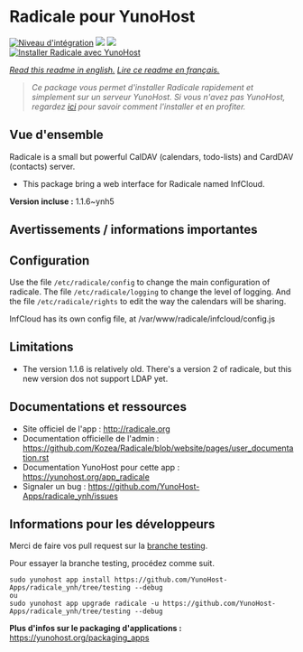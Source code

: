 # Radicale pour YunoHost

[![Niveau d'intégration](https://dash.yunohost.org/integration/radicale.svg)](https://dash.yunohost.org/appci/app/radicale) ![](https://ci-apps.yunohost.org/ci/badges/radicale.status.svg) ![](https://ci-apps.yunohost.org/ci/badges/radicale.maintain.svg)  
[![Installer Radicale avec YunoHost](https://install-app.yunohost.org/install-with-yunohost.svg)](https://install-app.yunohost.org/?app=radicale)

*[Read this readme in english.](./README.md)*
*[Lire ce readme en français.](./README_fr.md)*

> *Ce package vous permet d'installer Radicale rapidement et simplement sur un serveur YunoHost.
Si vous n'avez pas YunoHost, regardez [ici](https://yunohost.org/#/install) pour savoir comment l'installer et en profiter.*

## Vue d'ensemble

Radicale is a small but powerful CalDAV (calendars, todo-lists) and CardDAV (contacts) server.

* This package bring a web interface for Radicale named InfCloud.


**Version incluse :** 1.1.6~ynh5



## Avertissements / informations importantes

## Configuration

Use the file `/etc/radicale/config` to change the main configuration of radicale.
The file `/etc/radicale/logging` to change the level of logging.
And the file `/etc/radicale/rights` to edit the way the calendars will be sharing.

InfCloud has its own config file, at /var/www/radicale/infcloud/config.js

## Limitations

* The version 1.1.6 is relatively old. There's a version 2 of radicale, but this new version dos not support LDAP yet.


## Documentations et ressources

* Site officiel de l'app : http://radicale.org
* Documentation officielle de l'admin : https://github.com/Kozea/Radicale/blob/website/pages/user_documentation.rst
* Documentation YunoHost pour cette app : https://yunohost.org/app_radicale
* Signaler un bug : https://github.com/YunoHost-Apps/radicale_ynh/issues

## Informations pour les développeurs

Merci de faire vos pull request sur la [branche testing](https://github.com/YunoHost-Apps/radicale_ynh/tree/testing).

Pour essayer la branche testing, procédez comme suit.
```
sudo yunohost app install https://github.com/YunoHost-Apps/radicale_ynh/tree/testing --debug
ou
sudo yunohost app upgrade radicale -u https://github.com/YunoHost-Apps/radicale_ynh/tree/testing --debug
```

**Plus d'infos sur le packaging d'applications :** https://yunohost.org/packaging_apps